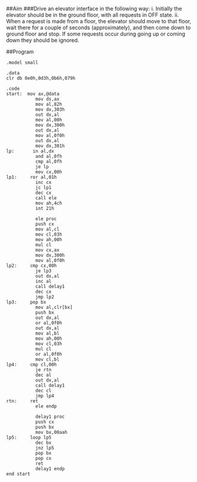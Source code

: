 ##Aim
###Drive an elevator interface in the following way: i. Initially the elevator should be in the ground floor, with all requests in OFF state. ii. When a request is made from a floor, the elevator should move to that floor, wait there for a couple of seconds (approximately), and then come down to ground floor and stop. If some requests occur during going up or coming down they should be ignored.

##Program

	.model small

	.data
	clr db 0e0h,0d3h,0b6h,079h

	.code
	start:  mov ax,@data
			   mov ds,ax
			   mov al,82h
			   mov dx,303h
			   out dx,al
			   mov al,00h
			   mov dx,300h
			   out dx,al
			   mov al,0f0h
			   out dx,al
			   mov dx,301h
	lp:       in al,dx
			   and al,0fh
			   cmp al,0fh
			   je lp
			   mov cx,00h
	lp1:     ror al,01h
			   inc cx
			   jc lp1
			   dec cx
			   call ele
			   mov ah,4ch
			   int 21h

			   ele proc
			   push cx
			   mov al,cl
			   mov cl,03h
			   mov ah,00h
			   mul cl
			   mov cx,ax
			   mov dx,300h
			   mov al,0f0h
	lp2:     cmp cx,00h
			   je lp3
			   out dx,al
			   inc al
			   call delay1
			   dec cx
			   jmp lp2
	lp3:     pop bx
			   mov al,clr[bx]
			   push bx
			   out dx,al
			   or al,0f0h
			   out dx,al
			   mov al,bl
			   mov ah,00h
			   mov cl,03h
			   mul cl
			   or al,0f0h
			   mov cl,bl
	lp4:     cmp cl,00h
			   je rtn
			   dec al
			   out dx,al
			   call delay1
			   dec cl
			   jmp lp4
	rtn:     ret
			   ele endp

			   delay1 proc
			   push cx
			   push bx
			   mov bx,00aah
	lp5:     loop lp5
			   dec bx
			   jnz lp5
			   pop bx
			   pop cx
			   ret
			   delay1 endp
	end start